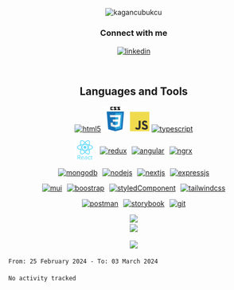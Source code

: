 <!-- Profile views -->

<p align="center"> <img src="https://komarev.com/ghpvc/?username=kagancubukcu&label=Profile%20views&color=0e75b6&style=flat" alt="kagancubukcu" /></p>

<!-- Connect with me  -->

<h3 align="center">Connect with me</h3>

<!-- Logos -->

<p align="center"> 
<a href="https://linkedin.com/in/kagancubukcu" target="blank"><img align="center" src="https://raw.githubusercontent.com/rahuldkjain/github-profile-readme-generator/master/src/images/icons/Social/linked-in-alt.svg" alt="linkedin" height="30" width="40" /></a>
</p>

<br>

<!-- Tech Stack -->

<h2 align="center">Languages and Tools</h2>
<div align="center">

<p>
<!-- Html -->
<a href="https://www.w3.org/html/" target="_blank" rel="noreferrer"> <img src="https://cdn.worldvectorlogo.com/logos/html-1.svg" alt="html5" width="40" height="40"/></a>
<!-- Css -->
<a href="https://www.w3schools.com/css/" target="_blank" rel="noreferrer"> <img src="https://raw.githubusercontent.com/devicons/devicon/master/icons/css3/css3-original-wordmark.svg" alt="css3" width="50" height="50"/></a>
<!-- JS -->
<a href="https://developer.mozilla.org/en-US/docs/Web/JavaScript" target="_blank" rel="noreferrer"> <img src="https://raw.githubusercontent.com/devicons/devicon/master/icons/javascript/javascript-original.svg" alt="javascript" width="40" height="40"/></a>
<!-- TypeScript -->
<a href="https://www.typescriptlang.org/" target="_blank" rel="noreferrer"> <img src="https://cdn.worldvectorlogo.com/logos/typescript.svg" alt="typescript" width="40" height="40"/></a>
</p>
<p style="display: flex; gap: 10px; align-items: center; justify-content: center;">
<!-- React -->
<a href="https://reactjs.org/" target="_blank" rel="noreferrer"> <img src="https://raw.githubusercontent.com/devicons/devicon/master/icons/react/react-original-wordmark.svg" alt="react" width="40" height="40"/></a>
<!-- Redux -->
<a href="https://redux.js.org/" target="_blank" rel="noreferrer"> <img src="https://cdn.worldvectorlogo.com/logos/redux.svg" alt="redux" width="40" height="40"/></a>
<!-- Angular -->
<a href="https://angular.io/" target="_blank" rel="noreferrer"> <img src="https://cdn.worldvectorlogo.com/logos/angular-icon-1.svg" alt="angular" width="40" height="40"/></a>
<!-- ngrx -->
<a href="https://ngrx.io/" target="_blank" rel="noreferrer"> <img src="https://cdn.worldvectorlogo.com/logos/ngrx.svg" alt="ngrx" width="40" height="40"/></a>
</p>

<p style="display: flex; gap: 10px; align-items: center; justify-content: center;">
<!-- MongoDB -->
<a href="https://www.mongodb.com/" target="_blank" rel="noreferrer"> <img src="https://cdn.worldvectorlogo.com/logos/mongodb-icon-1.svg" alt="mongodb" width="40" height="40"/></a>
<!-- Node.js -->
<a href="https://nodejs.org/en/" target="_blank" rel="noreferrer"> <img src="https://cdn.worldvectorlogo.com/logos/nodejs-icon.svg" alt="nodejs" width="40" height="40"/></a>
<!-- Next.js -->
<a href="https://nextjs.org/" target="_blank" rel="noreferrer"> <img src="https://img.icons8.com/fluency-systems-regular/344/nextjs.png" alt="nextjs" width="40" height="40"/></a>
<!-- Express.js -->
<a href="https://expressjs.com/" target="_blank" rel="noreferrer"> <img src="https://img.icons8.com/fluency/344/express-js.png" alt="expressjs" width="40" height="40"/></a>

</p>
<p style="display: flex; gap: 10px; align-items: center; justify-content: center;">
<!-- Mui -->
<a href="https://mui.com/" target="_blank" rel="noreferrer"> <img src="https://v4.mui.com/static/logo.png" alt="mui" width="40" height="40"/></a>
<!-- Boostrap -->
<a href="https://getbootstrap.com/" target="_blank" rel="noreferrer"> <img src="https://cdn.worldvectorlogo.com/logos/bootstrap-5-1.svg" alt="boostrap" width="40" height="40"/></a>
<!-- Styled Components -->
<a href="https://styled-components.com/" target="_blank" rel="noreferrer"> <img src="https://cdn.worldvectorlogo.com/logos/styled-components-1.svg" alt="styledComponent" width="40" height="40"/></a>
<!-- Tailwinds -->
<a href="https://tailwindcss.com/" target="_blank" rel="noreferrer"> <img src="https://cdn.worldvectorlogo.com/logos/tailwindcss.svg" alt="tailwindcss" width="40" height="40"/></a>
</p>
<p style="display: flex; gap: 10px; align-items: center; justify-content: center;">
<!-- Postsman -->
<a href="https://www.postman.com/" target="_blank" rel="noreferrer"> <img src="https://res.cloudinary.com/postman/image/upload/t_team_logo/v1629869194/team/2893aede23f01bfcbd2319326bc96a6ed0524eba759745ed6d73405a3a8b67a8" alt="postman" width="40" height="40"/></a>
<!-- Storybook -->
<a href="https://storybook.js.org/" target="_blank" rel="noreferrer"> <img src="https://avatars.githubusercontent.com/u/22632046?s=200&v=4" alt="storybook" width="40" height="40"/></a>
<a href="https://git-scm.com/" target="_blank" rel="noreferrer"> <img src="https://upload.wikimedia.org/wikipedia/commons/thumb/3/3f/Git_icon.svg/2048px-Git_icon.svg.png" alt="git" width="40" height="40"/></a>
</p>

<p align="center">

![](https://github-readme-stats.vercel.app/api?username=kagancubukcu&theme=gotham&hide_border=true&include_all_commits=false&count_private=true)<br/>
![](https://github-readme-streak-stats.herokuapp.com/?user=kagancubukcu&theme=gotham&hide_border=true)

![](https://github-readme-stats.vercel.app/api/top-langs/?username=kagancubukcu&theme=gotham&hide_border=true&include_all_commits=false&count_private=true&layout=compact)

</p>
</div>

<!--START_SECTION:waka-->

```txt
From: 25 February 2024 - To: 03 March 2024

No activity tracked
```

<!--END_SECTION:waka-->
